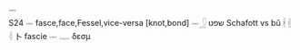 𓋭  
S24 𓋭 fasce,face,Fessel,vice-versa [knot,bond]  𓋭𓃀 שפט Schafott  vs bǔ 𓇩 𓏜 𓇪 卜 fascie 𓋭 𓊃 δεσμ  